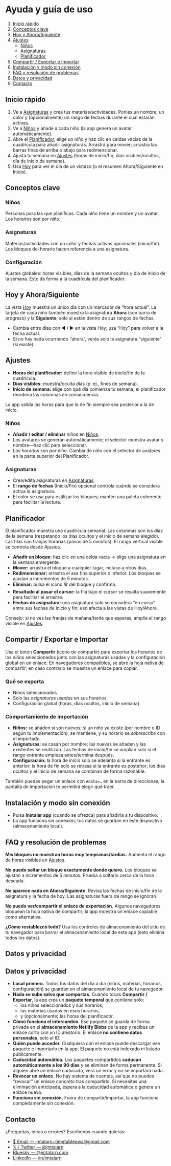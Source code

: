 # Ayuda y guía de uso

1.  [Inicio rápido](#quickstart)
2.  [Conceptos clave](#conceptos-clave)
3.  [Hoy y Ahora/Siguiente](#hoy-y-ahorasiguiente)
4.  [Ajustes](#ajustes)
    -   [Niños](#niños)
    -   [Asignaturas](#asignaturas)
    -   [Planificador](#planificador)
5.  [Compartir / Exportar e Importar](#compartir--exportar-e-importar)
6.  [Instalación y modo sin conexión](#instalación-y-modo-sin-conexión)
7.  [FAQ y resolución de problemas](#faq-y-resolución-de-problemas)
8.  [Datos y privacidad](#datos-y-privacidad)
9.  [Contacto](#contacto)

## Inicio rápido

1.  Ve a [Asignaturas](/matters) y crea tus materias/actividades. Ponles un nombre, un color y (opcionalmente) un rango de fechas durante el cual estarán activas.
2.  Ve a [Niños](/kids) y añade a cada niño (la app genera un avatar automáticamente).
3.  Abre el [Planificador](/timetable-scheduler), elige un niño y haz clic en celdas vacías de la cuadrícula para añadir asignaturas. Arrastra para mover; arrastra las barras finas de arriba o abajo para redimensionar.
4.  Ajusta tu semana en [Ajustes](/settings) (horas de inicio/fin, días visibles/ocultos, día de inicio de semana).
5.  Usa [Hoy](/today) para ver el día de un vistazo (o el resumen Ahora/Siguiente en Inicio).

## Conceptos clave

### Niños

Personas para las que planificas. Cada niño tiene un nombre y un avatar. Los horarios son por niño.

### Asignaturas

Materias/actividades con un color y fechas activas opcionales (inicio/fin). Los bloques del horario hacen referencia a una asignatura.

### Configuración

Ajustes globales: horas visibles, días de la semana ocultos y día de inicio de la semana. Esto da forma a la cuadrícula del planificador.

## Hoy y Ahora/Siguiente

La vista [Hoy](/today) muestra un único día con un marcador de “hora actual”. La tarjeta de cada niño también muestra la asignatura **Ahora** (con barra de progreso) y la **Siguiente**, solo si están dentro de sus rangos de fechas.

-   Cambia entre días con ◀︎ / ▶︎ en la vista Hoy; usa “Hoy” para volver a la fecha actual.
-   Si no hay nada ocurriendo “ahora”, verás solo la asignatura “siguiente” (si existe).

## Ajustes

-   **Horas del planificador:** define la hora visible de inicio/fin de la cuadrícula.
-   **Días visibles:** muestra/oculta días (p. ej., fines de semana).
-   **Inicio de semana:** elige con qué día comienza tu semana; el planificador reordena las columnas en consecuencia.

La app valida las horas para que la de fin siempre sea posterior a la de inicio.

### Niños

-   **Añadir / editar / eliminar** niños en [Niños](/kids).
-   Los avatares se generan automáticamente; el selector muestra avatar y nombre—haz clic para seleccionar.
-   Los horarios son por niño. Cambia de niño con el selector de avatares en la parte superior del Planificador.

### Asignaturas

-   Crea/edita asignaturas en [Asignaturas](/matters).
-   El **rango de fechas** (Inicio/Fin) opcional controla cuándo se considera activa la asignatura.
-   El color se usa para estilizar los bloques; mantén una paleta coherente para facilitar la lectura.

## Planificador

El planificador muestra una cuadrícula semanal. Las columnas son los días de la semana (respetando los días ocultos y el inicio de semana elegido). Las filas son franjas horarias (pasos de 5 minutos). El rango vertical visible se controla desde Ajustes.

-   **Añadir un bloque:** haz clic en una celda vacía → elige una asignatura en la ventana emergente.
-   **Mover:** arrastra el bloque a cualquier lugar, incluso a otros días.
-   **Redimensionar:** arrastra el asa fina superior o inferior. Los bloques se ajustan a incrementos de 5 minutos.
-   **Eliminar:** pulsa el icono 🗑️ del bloque y confirma.
-   **Resaltado al pasar el cursor:** la fila bajo el cursor se resalta suavemente para facilitar el arrastre.
-   **Fechas de asignatura:** una asignatura solo se considera “en curso” entre sus fechas de inicio y fin; eso afecta a las vistas de Hoy/Ahora.

Consejo: si no ves las franjas de mañana/tarde que esperas, amplía el rango visible en [Ajustes](/settings).

## Compartir / Exportar e Importar

Usa el botón **Compartir** (icono de compartir) para exportar los horarios de los niños seleccionados junto con las asignaturas usadas y la configuración global en un enlace. En navegadores compatibles, se abre la hoja nativa de compartir; en caso contrario se muestra un enlace para copiar.

### Qué se exporta

-   Niños seleccionados
-   Solo las _asignaturas usadas_ en sus horarios
-   Configuración global (horas, días ocultos, inicio de semana)

### Comportamiento de importación

-   **Niños:** se añaden si son nuevos; si un niño ya existe (por nombre o ID según tu implementación), se mantiene, y su horario se _sobrescribe_ con el importado.
-   **Asignaturas:** se casan por nombre; las nuevas se añaden y las existentes se reutilizan. Las fechas de inicio/fin se amplían solo si el rango entrante empieza antes/termina después.
-   **Configuración:** la hora de inicio solo se adelanta si la entrante es anterior; la hora de fin solo se retrasa si la entrante es posterior; los días ocultos y el inicio de semana se combinan de forma razonable.

También puedes pegar un enlace con `#data=…` en la barra de direcciones; la pantalla de importación te permitirá elegir qué traer.

## Instalación y modo sin conexión

-   Pulsa **Instalar app** (cuando se ofrezca) para añadirla a tu dispositivo.
-   La app funciona sin conexión; tus datos se guardan en este dispositivo (almacenamiento local).

## FAQ y resolución de problemas

**Mis bloques no muestran horas muy tempranas/tardías.** Aumenta el rango de horas visibles en [Ajustes](/settings).

**No puedo soltar un bloque exactamente donde quiero.** Los bloques se ajustan a incrementos de 5 minutos. Prueba a soltarlo cerca de la hora deseada.

**No aparece nada en Ahora/Siguiente.** Revisa las fechas de inicio/fin de la asignatura y la fecha de hoy. Las asignaturas fuera de rango se ignoran.

**No puedo ver/compartir el enlace de exportación.** Algunos navegadores bloquean la hoja nativa de compartir; la app muestra un enlace copiable como alternativa.

**¿Cómo restablezco todo?** Usa los controles de almacenamiento del sitio de tu navegador para borrar el almacenamiento local de esta app (esto elimina todos los datos).

## Datos y privacidad

## Datos y privacidad

-   **Local primero.** Todos tus datos del día a día (niños, materias, horarios, configuración) se guardan en el almacenamiento local de tu navegador.
-   **Nada se sube salvo que compartas.** Cuando tocas **Compartir / Exportar**, la app crea un **paquete temporal** que contiene solo:
    -   los niños seleccionados y sus horarios,
    -   las materias usadas en esos horarios,
    -   y (opcionalmente) las horas del planificador.
-   **Cómo funciona el intercambio.** Ese paquete se guarda de forma privada en el **almacenamiento Netlify Blobs** de la app y recibes un enlace corto con un ID aleatorio. El enlace **no contiene datos personales**, solo el ID.
-   **Quién puede acceder.** Cualquiera con el enlace puede descargar ese paquete e importarlo en la app. El paquete no está indexado ni listado públicamente.
-   **Caducidad automática.** Los paquetes compartidos **caducan automáticamente a los 90 días** y se eliminan de forma permanente. Si alguien abre un enlace caducado, verá un error y no se importará nada.
-   **Revocar un enlace.** No hay sistema de cuentas, así que no puedes “revocar” un enlace concreto tras compartirlo. Si necesitas una eliminación anticipada, espera a la caducidad automática o genera un enlace nuevo.
-   **Funciona sin conexión.** Fuera de compartir/importar, la app funciona completamente sin conexión.

## Contacto

¿Preguntas, ideas o errores? Escríbenos cuando quieras:

-   [📧 Email — jmtalarn+timetablepwa@gmail.com](mailto:jmtalarn+timetablepwa@gmail.com)
-   [𝕏 / Twitter — @jmtalarn](https://x.com/jmtalarn)
-   [Bluesky — @jmtalarn.com](https://bsky.app/profile/jmtalarn.com)
-   [LinkedIn — /in/jmtalarn](https://www.linkedin.com/in/jmtalarn)
